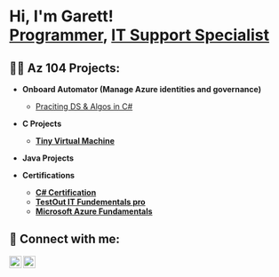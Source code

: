 <h1>Hi, I'm Garett! <br/><a href="https://github.com/GB72900">Programmer</a>, <a href="www.linkedin.com/in/garett-blake-756183306">IT Support Specialist</a>

<h2>👨‍💻 Az 104 Projects:</h2>

- <b>Onboard Automator (Manage Azure identities and governance)</b>
  - [Praciting DS & Algos in C#](https://github.com/joshmadakor1/Algorithms-Practice)
- <b> C Projects
  - [Tiny Virtual Machine](https://github.com/GB72900/Tiny_Virtual_Machine)
- <b>Java Projects</b>

- <b> Certifications </b>
  - [C# Certification](https://github.com/GB72900/C-Certification)
  - [TestOut IT Fundementals pro ](https://github.com/GB72900/TestOut-It-Fundementals-pro)
  - [Microsoft Azure Fundamentals](https://github.com/GB72900/Micrsoft_Azure_Fundementals)


<h2> 🤳 Connect with me:</h2>


[<img align="left" alt="JoshMadakor | LinkedIn" width="22px" src="https://cdn.jsdelivr.net/npm/simple-icons@v3/icons/linkedin.svg" />][linkedin]
[<img align="left" alt="JoshMadakor | Instagram" width="22px" src="https://cdn.jsdelivr.net/npm/simple-icons@v3/icons/instagram.svg" />][instagram]



[instagram]: https://www.instagram.com/blakeballer_29/
[linkedin]: www.linkedin.com/in/garett-blake-756183306

<!--
**joshmadakor1/joshmadakor1** is a ✨ _special_ ✨ repository because its `README.md` (this file) appears on your GitHub profile.

Here are some ideas to get you started:

- 🔭 I’m currently working on ...
- 🌱 I’m currently learning ...
- 👯 I’m looking to collaborate on ...
- 🤔 I’m looking for help with ...
- 💬 Ask me about ...
- 📫 How to reach me: ...
- 😄 Pronouns: ...
- ⚡ Fun fact: ...
-->
